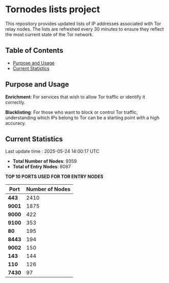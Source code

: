 # Tornodes lists project

This repository provides updated lists of IP addresses associated with Tor relay nodes. The lists are refreshed every 30 minutes to ensure they reflect the most current state of the Tor network.

## Table of Contents

- [Purpose and Usage](#purpose-and-usage)
- [Current Statistics](#current-statistics)


## Purpose and Usage

**Enrichment**: For services that wish to allow Tor traffic or identify it correctly.

**Blacklisting**: For those who want to block or control Tor traffic, understanding which IPs belong to Tor can be a starting point with a high accuracy.

## Current Statistics

Last update time : 2025-05-24 14:00:17 UTC

- **Total Number of Nodes**: 9359
- **Total of Entry Nodes**: 8087

**TOP 10 PORTS USED FOR TOR ENTRY NODES**

| **Port** | **Number of Nodes** |
|------|-----------------|
| **443**   | 2410  |
| **9001**   | 1875  |
| **9000**   | 422  |
| **9100**   | 353  |
| **80**   | 195  |
| **8443**   | 194  |
| **9002**   | 150  |
| **143**   | 144  |
| **110**   | 126  |
| **7430**   | 97  |

